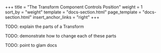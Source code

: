 +++
title = "The Transform Component Controls Position"
weight = 1
sort_by = "weight"
template = "docs-section.html"
page_template = "docs-section.html"
insert_anchor_links = "right"
+++

TODO: explain the parts of a Transform

TODO: demonstrate how to change each of these parts

TODO: point to glam docs
